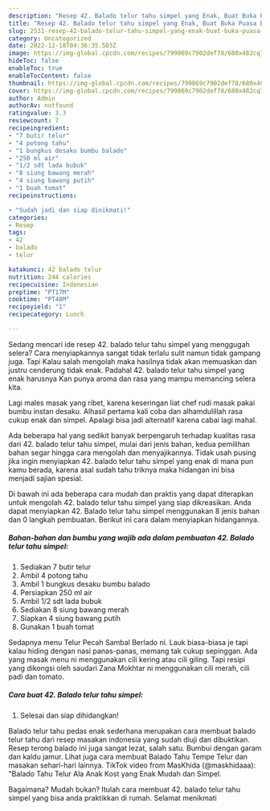 ```yaml
---
description: "Resep 42. Balado telur tahu simpel yang Enak, Buat Buka Puasa Bisa Manjain Lidah"
title: "Resep 42. Balado telur tahu simpel yang Enak, Buat Buka Puasa Bisa Manjain Lidah"
slug: 2531-resep-42-balado-telur-tahu-simpel-yang-enak-buat-buka-puasa-bisa-manjain-lidah
category: Uncategorized
date: 2022-12-18T04:36:35.503Z
image: https://img-global.cpcdn.com/recipes/799869c7902def78/680x482cq70/42-balado-telur-tahu-simpel-foto-resep-utama.jpg
hideToc: false
enableToc: true
enableTocContent: false
thumbnail: https://img-global.cpcdn.com/recipes/799869c7902def78/680x482cq70/42-balado-telur-tahu-simpel-foto-resep-utama.jpg
cover: https://img-global.cpcdn.com/recipes/799869c7902def78/680x482cq70/42-balado-telur-tahu-simpel-foto-resep-utama.jpg
author: Admin
authorAv: notfound
ratingvalue: 3.3
reviewcount: 7
recipeingredient:
- "7 butir telur"
- "4 potong tahu"
- "1 bungkus desaku bumbu balado"
- "250 ml air"
- "1/2 sdt lada bubuk"
- "8 siung bawang merah"
- "4 siung bawang putih"
- "1 buah tomat"
recipeinstructions:

- "Sudah jadi dan siap dinikmati!"
categories:
- Resep
tags:
- 42
- balado
- telur

katakunci: 42 balado telur 
nutrition: 244 calories
recipecuisine: Indonesian
preptime: "PT17M"
cooktime: "PT48M"
recipeyield: "1"
recipecategory: Lunch

---
```



Sedang mencari ide resep 42. balado telur tahu simpel yang menggugah selera? Cara menyiapkannya sangat tidak terlalu sulit namun tidak gampang juga. Tapi Kalau salah mengolah maka hasilnya tidak akan memuaskan dan justru cenderung tidak enak. Padahal 42. balado telur tahu simpel yang enak harusnya Kan punya aroma dan rasa yang mampu memancing selera kita.


Lagi males masak yang ribet, karena keseringan liat chef rudi masak pakai bumbu instan desaku. Alhasil pertama kali coba dan alhamdulillah rasa cukup enak dan simpel. Apalagi bisa jadi alternatif karena cabai lagi mahal.

Ada beberapa hal yang sedikit banyak berpengaruh terhadap kualitas rasa dari 42. balado telur tahu simpel, mulai dari jenis bahan, kedua pemilihan bahan segar hingga cara mengolah dan menyajikannya. Tidak usah pusing jika ingin menyiapkan 42. balado telur tahu simpel yang enak di mana pun kamu berada, karena asal sudah tahu triknya maka hidangan ini bisa menjadi sajian spesial.


Di bawah ini ada beberapa cara mudah dan praktis yang dapat diterapkan untuk mengolah 42. balado telur tahu simpel yang siap dikreasikan. Anda dapat menyiapkan 42. Balado telur tahu simpel menggunakan 8 jenis bahan dan 0 langkah pembuatan. Berikut ini cara dalam menyiapkan hidangannya.

<!--inarticleads1-->

##### Bahan-bahan dan bumbu yang wajib ada dalam pembuatan 42. Balado telur tahu simpel:

1. Sediakan 7 butir telur
1. Ambil 4 potong tahu
1. Ambil 1 bungkus desaku bumbu balado
1. Persiapkan 250 ml air
1. Ambil 1/2 sdt lada bubuk
1. Sediakan 8 siung bawang merah
1. Siapkan 4 siung bawang putih
1. Gunakan 1 buah tomat


Sedapnya menu Telur Pecah Sambal Berlado ni. Lauk biasa-biasa je tapi kalau hiding dengan nasi panas-panas, memang tak cukup sepinggan. Ada yang masak menu ni menggunakan cili kering atau cili giling. Tapi resipi yang dikongsi oleh saudari Zana Mokhtar ni menggunakan cili merah, cili padi dan tomato. 

<!--inarticleads2-->

##### Cara buat 42. Balado telur tahu simpel:


1. Selesai dan siap dihidangkan!

Balado telur tahu pedas enak sederhana merupakan cara membuat balado telur tahu dari resep masakan indonesia yang sudah diuji dan dibuktikan. Resep terong balado ini juga sangat lezat, salah satu. Bumbui dengan garam dan kaldu jamur. Lihat juga cara membuat Balado Tahu Tempe Telur dan masakan sehari-hari lainnya. TikTok video from MasKhida (@maskhidaaa): &#34;Balado Tahu Telur Ala Anak Kost yang Enak Mudah dan Simpel. 

Bagaimana? Mudah bukan? Itulah cara membuat 42. balado telur tahu simpel yang bisa anda praktikkan di rumah. Selamat menikmati
